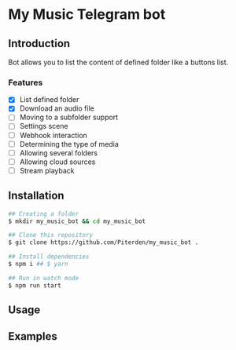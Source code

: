 # My Music Telegram bot

## Introduction

Bot allows you to list the content of defined folder like a buttons list.

### Features

- [x] List defined folder
- [x] Download an audio file
- [ ] Moving to a subfolder support
- [ ] Settings scene
- [ ] Webhook interaction
- [ ] Determining the type of media
- [ ] Allowing several folders
- [ ] Allowing cloud sources
- [ ] Stream playback

## Installation

```bash
## Creating a folder
$ mkdir my_music_bot && cd my_music_bot

## Clone this repository
$ git clone https://github.com/Piterden/my_music_bot .

## Install dependencies
$ npm i ## $ yarn

## Run in watch mode
$ npm run start
```

## Usage

## Examples
